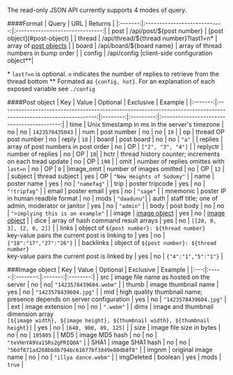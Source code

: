 The read-only JSON API currently supports 4 modes of query.

####Format
| Query | URL | Returns |
|:-------:|:----------------------------:|:-------------------------------:|
| post | /api/post/${post number} | [post object](#post-object) |
| thread | /api/thread/${thread number}?last1=n* | array of [post objects](#post-object) |
| board | /api/board/${board name} | array of thread numbers in bump order |
| config | /api/config |client-side configuration object**|

\* `last?=n` is optional. `n` indicates the number of replies to retrieve from the thread bottom
\*\* Formated as `{config, hot}`. For an explanation of each exposed variable see `./config`

####Post object
| Key | Value | Optional | Exclusive | Example |
|:-------:|:----------------------------------------------------------------------------------------------------------------:|:--------:|:---------:|:------------------------------------------:|
| time | Unix timestamp in ms in the server's timezone | no | no | `1423578435043` |
| num | post number | no | no | `19` |
| op | thread OP post number | no | reply | `18` |
| board | post board | no | no | `"a"` |
| replies | array of post numbers in post order | no | OP | `["2", "3", "4"]` |
| replyctr | number of replies | no | OP | `10`|
| hctr | thread history counter; increments on each tread update | no | OP | `190` |
| omit | number of replies omittes with `last=n` | no | OP | `0` |
|image_omit | number of images omitted | no | OP | `12` |
| subject | thread subject | yes | OP | `"New Heights of Sodomy"` |
| name | poster name | yes | no | `"namefag"` |
| trip | poster tripcode | yes | no | `"!tripfag"` |
| email | poster email | yes | no | `"sage"` |
| mnemonic | poster IP in human readble format | no | mods | `"daadunu"`|
| auth | staff title; one of admin, moderator or janitor | yes | no | `"admin"` |
| body | post body | no | no | `">implying this is an example"` |
| image | [image object](#image-object) | yes  | no | [image object](#image-object) |
| dice | array of hash command result arrays | yes | no | `[[20, 0, 3], [2, 0, 2]]` |
| links | object of `${post number}: ${thread number}`<br>key-value pairs the current post is linking to | yes | no | `{"18":"17","27":"26"}` |
| backlinks | object of `${post number}: ${thread number}`<br>key-value pairs the current post is linked by | yes | no | `{"4":"1","5":"1"}` |

###Image object
| Key | Value | Optional | Exclusive | Example |
|:---:|:-----:|:--------:|:-------:|:--------:|
| src | image file name as hosted on the server | no | no| `"1423578439604.webm"` |
| thumb | image thumbnail name | yes | no | `"1423578439604.jpg"` |
| mid | high quality thumbnail name; presence depends on server configuration | yes | no | `"1423578439604.jpg"` |
| ext | image extension | no | no | `".webm"` |
| dims | image and thumbnail dimension array<br>`[${image width}, ${image height}, ${thumbnail width}, ${thumbnail height}]` | yes | no | `[640, 900, 89, 125]` |
| size | image file size in bytes | no | no | `105805` |
| MD5 | image MD5 hash | no | no | `"teVHnYA9Va1SRs2gPRIQ0A"` |
| SHA1 | image SHA1 hash | no | no | `"56df871ad268bb8b794bc61677bf3849e80db8f8"` |
| imgnm | original image name | no | no | `"illya dance.webm"` |
| imgDeleted | boolean | yes | mods | `true` |
